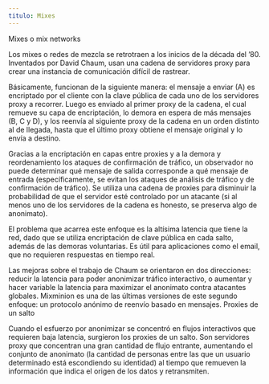 ```yaml
---
titulo: Mixes
---
```


Mixes o mix networks

Los mixes o redes de mezcla se retrotraen a los inicios de la década del ’80. Inventados por David Chaum, usan una cadena de
servidores proxy para crear una instancia de comunicación difícil de rastrear.

Básicamente, funcionan de la siguiente manera: el mensaje a enviar (A) es encriptado por el cliente con la clave pública de cada
uno de los servidores proxy a recorrer. Luego es enviado al primer proxy de la cadena, el cual remueve su capa de encriptación, lo
demora en espera de más mensajes (B, C y D), y los reenvía al siguiente proxy de la cadena en un orden distinto al de llegada,
hasta que el último proxy obtiene el mensaje original y lo envía a destino.

Gracias a la encriptación en capas entre proxies y a la demora y reordenamiento los ataques de confirmación de tráfico, un
observador no puede determinar qué mensaje de salida corresponde a qué mensaje de entrada (específicamente, se evitan los ataques
de análisis de tráfico y de confirmación de tráfico). Se utiliza una cadena de proxies para disminuir la probabilidad de que el
servidor esté controlado por un atacante (si al menos uno de los servidores de la cadena es honesto, se preserva algo de
anonimato).

El problema que acarrea este enfoque es la altísima latencia que tiene la red, dado que se utiliza encriptación de clave pública
en cada salto, además de las demoras voluntarias. Es útil para aplicaciones como el email, que no requieren respuestas en tiempo
real.

Las mejoras sobre el trabajo de Chaum se orientaron en dos direcciones: reducir la latencia para poder anonimizar tráfico
interactivo, o aumentar y hacer variable la latencia para maximizar el anonimato contra atacantes globales. Mixminion es una de
las últimas versiones de este segundo enfoque: un protocolo anónimo de reenvío basado en mensajes.
Proxies de un salto

Cuando el esfuerzo por anonimizar se concentró en flujos interactivos que requieren baja latencia, surgieron los proxies de un
salto. Son servidores proxy que concentran una gran cantidad de flujo entrante, aumentando el conjunto de anonimato (la cantidad
de personas entre las que un usuario determinado está escondiendo su identidad) al tiempo que remueven la información que indica
el origen de los datos y retransmiten.
